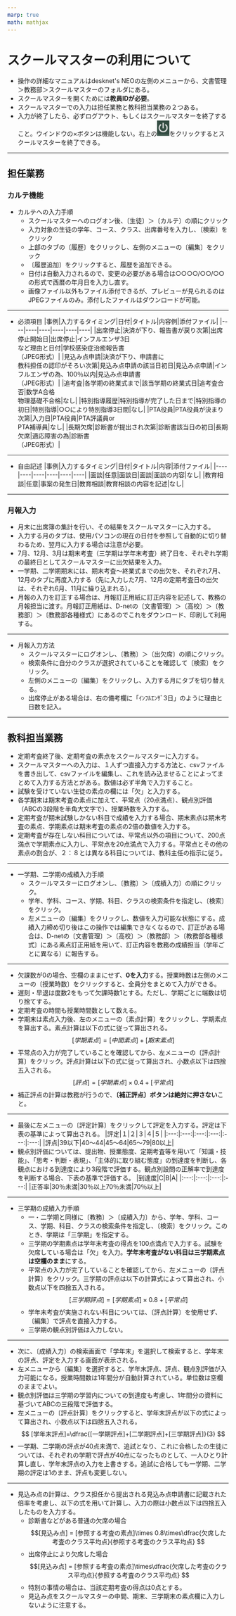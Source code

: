 ```yaml
---
marp: true
math: mathjax
---
```

<style>
  table{
    font-size : 60%;
  }
</style>
# スクールマスターの利用について
- 操作の詳細なマニュアルはdesknet's NEOの左側のメニューから、文書管理＞教務部＞スクールマスターのフォルダにある。
- スクールマスターを開くためには**教員IDが必要**。
- スクールマスターでの入力は担任業務と教科担当業務の２つある。
- 入力が終了したら、必ずログアウト、もしくはスクールマスターを終了すること。ウインドウの×ボタンは機能しない。右上の![alt 電源マーク](PowerMark.png)をクリックするとスクールマスターを終了できる。
---
## 担任業務
### カルテ機能
- カルテへの入力手順
  - スクールマスターへのログオン後、〔生徒〕＞〔カルテ〕の順にクリック
  - 入力対象の生徒の学年、コース、クラス、出席番号を入力し、〔検索〕をクリック
  - 上部のタブの〔履歴〕をクリックし、左側のメニューの〔編集〕をクリック
  - 〔履歴追加〕をクリックすると、履歴を追加できる。
  - 日付は自動入力されるので、変更の必要がある場合は○○○○/○○/○○の形式で西暦の年月日を入力し直す。
  - 画像ファイル以外もファイル添付できるが、プレビューが見られるのはJPEGファイルのみ。添付したファイルはダウンロードが可能。
---
- 必須項目
    |事例|入力するタイミング|日付|タイトル|内容例|添付ファイル|
    |----|----|----|----|----|----|
    |出席停止|決済が下り、報告書が戻り次第|出席停止開始日|出席停止|インフルエンザ3日<br>など理由と日付|学校感染症治癒報告書<br>（JPEG形式）|
    |見込み点申請|決済が下り、申請書に<br>教科担任の認印がそろい次第|見込み点申請の該当日初日|見込み点申請|インフルエンザの為、100％以内|見込み点申請書<br>（JPEG形式）|
    |追考査|各学期の終業式まで|該当学期の終業式日|追考査合否|数学A合格<br>物理基礎不合格|なし|
    |特別指導履歴|特別指導が完了した日まで|特別指導の初日|特別指導|○○により特別指導3日間|なし|
    |PTA役員|PTA役員が決まり次第|入力日|PTA役員|PTA評議員or<br>PTA補導員|なし|
    |長期欠席|診断書が提出され次第|診断書該当日の初日|長期欠席|適応障害の為|診断書<br>（JPEG形式）|
---
 <div style="page-break-before:always"></div>

-  自由記述
    |事例|入力するタイミング|日付|タイトル|内容|添付ファイル|
    |----|----|----|----|----|----|
    |面談|任意|面談日|面談|面談の内容|なし|
    |教育相談|任意|事案の発生日|教育相談|教育相談の内容を記述|なし|
---
### 月報入力
 - 月末に出席簿の集計を行い、その結果をスクールマスターに入力する。
 - 入力する月のタブは、使用パソコンの現在の日付を参照して自動的に切り替わるため、翌月に入力する場合は注意が必要。
 - 7月、12月、3月は期末考査（三学期は学年末考査）終了日を、それぞれ学期の最終日としてスクールマスターに出欠結果を入力。
 - 一学期、二学期期末には、期末考査～終業式までの出欠を、それぞれ7月、12月のタブに再度入力する（先に入力した7月、12月の定期考査日の出欠は、それぞれ6月、11月に繰り込まれる）。
 - 月報の入力を訂正する場合は、月報訂正用紙に訂正内容を記述して、教務の月報担当に渡す。月報訂正用紙は、D-netの〔文書管理〕＞〔高校〕＞〔教務部〕＞〔教務部各種様式〕にあるのでこれをダウンロード、印刷して利用する。
---
 - 月報入力方法
     - スクールマスターにログオンし、〔教務〕＞〔出欠席〕の順にクリック。
     - 検索条件に自分のクラスが選択されていることを確認して〔検索〕をクリック。
     - 左側のメニューの〔編集〕をクリックし、入力する月にタブを切り替える。
     - 出席停止がある場合は、右の備考欄に「ｲﾝﾌﾙｴﾝｻﾞ3日」のように理由と日数を記入。
---
## 教科担当業務
- 定期考査終了後、定期考査の素点をスクールマスターに入力する。
- スクールマスターへの入力は、１人ずつ直接入力する方法と、csvファイルを書き出して、csvファイルを編集し、これを読み込ませることによってまとめて入力する方法とがある。数値は必ず半角で入力すること。
- 試験を受けていない生徒の素点の欄には「欠」と入力する。
- 各学期末は期末考査の素点に加えて、平常点（20点満点）、観点別評価（ABCの3段階を半角大文字で）、授業時数を入力する。
- 定期考査が期末試験しかない科目で成績を入力する場合、期末素点は期末考査の素点、学期素点は期末考査の素点の2倍の数値を入力する。
- 定期考査が存在しない科目については、平常点以外の項目について、200点満点で学期素点に入力し、平常点を20点満点で入力する。平常点とその他の素点の割合が、２：８とは異なる科目については、教科主任の指示に従う。
---
- 一学期、二学期の成績入力手順
  - スクールマスターにログオンし、〔教務〕＞〔成績入力〕の順にクリック。
  - 学年、学科、コース、学期、科目、クラスの検索条件を指定し、〔検索〕をクリック。
  - 左メニューの〔編集〕をクリックし、数値を入力可能な状態にする。成績入力締め切り後はこの操作では編集できなくなるので、訂正がある場合は、D-netの〔文書管理〕＞〔高校〕＞〔教務部〕＞〔教務部各種様式〕にある素点訂正用紙を用いて、訂正内容を教務の成績担当（学年ごとに異なる）に報告する。
---
  - 欠課数が0の場合、空欄のままにせず、**0を入力**する。授業時数は左側のメニューの〔授業時数〕をクリックすると、全員分をまとめて入力ができる。
  - 遅刻・早退は度数2をもって欠課時数1とする。ただし、学期ごとに端数は切り捨てする。
  - 定期考査の時間も授業時間数として数える。
  - 学期末は素点入力後、左のメニューの〔素点計算〕をクリックし、学期素点を算出する。素点計算は以下の式に従って算出される。
  $$ [学期素点]=[中間素点]+[期末素点] $$
  - 平常点の入力が完了していることを確認してから、左メニューの〔評点計算〕をクリック。評点計算は以下の式に従って算出され、小数点以下は四捨五入される。
  $$ [評点]=[学期素点]\times 0.4+[平常点] $$
  - 補正評点の計算は教務が行うので、**〔補正評点〕ボタンは絶対に押さない**こと。
---
  - 最後に左メニューの〔評定計算〕をクリックして評定を入力する。評定は下表の基準によって算出される。
    |評定|１|２|３|４|５|
    |:---:|:---:|:---:|:---:|:---:|:---:|
    |評点|39以下|40〜44|45〜64|65〜79|80以上|
  - 観点別評価については、提出物、授業態度、定期考査等を用いて「知識・技能」、「思考・判断・表現」、「主体的に取り組む態度」の到達度を判断し、各観点における到達度により3段階で評価する。観点別設問の正解率で到達度を判断する場合、下表の基準で評価する。
    |到達度|C|B|A|
    |:---:|:---:|:---:|:---:|
    |正答率|30％未満|30％以上70％未満|70％以上|
---
- 三学期の成績入力手順
  - 一・二学期と同様に〔教務〕＞〔成績入力〕から、学年、学科、コース、学期、科目、クラスの検索条件を指定し、〔検索〕をクリック。このとき、学期は「三学期」を指定する。
  - 三学期の学期素点は学年末考査の得点を100点満点で入力する。試験を欠席している場合は「欠」を入力。**学年末考査がない科目は三学期素点は空欄のまま**にする。
  - 平常点の入力が完了していることを確認してから、左メニューの〔評点計算〕をクリック。三学期の評点は以下の計算式によって算出され、小数点以下を四捨五入される。
  $$ [三学期評点]=[学期素点]\times 0.8 + [平常点]$$
  - 学年末考査が実施されない科目については、〔評点計算〕を使用せず、〔編集〕で評点を直接入力する。
  - 三学期の観点別評価は入力しない。
---
  - 次に、〔成績入力〕の検索画面で「学年末」を選択して検索すると、学年末の評点、評定を入力する画面が表示される。
  - 左メニューから〔編集〕を選択すると、学年末評点、評点、観点別評価が入力可能になる。授業時間数は1年間分が自動計算されている。単位数は空欄のままでよい。
  - 観点別評価は三学期の学習内についての到達度も考慮し、1年間分の資料に基づいてABCの三段階で評価する。
  - 左メニューの〔評点計算〕をクリックすると、学年末評点が以下の式によって算出され、小数点以下は四捨五入される。
  $$ [学年末評点]=\dfrac{[一学期評点]+[二学期評点]+[三学期評点]}{3} $$
  - 一学期、二学期の評点が40点未満で、追試となり、これに合格したの生徒については、それぞれの学期で評点が40点になったものとして、一人ひとり計算し直し、学年末評点の入力を上書きする。追試に合格しても一学期、二学期の評定は1のまま、評点も変更しない。
  <!-- <div style="page-break-before:always"></div> -->
---
- 見込み点の計算は、クラス担任から提出される見込み点申請書に記載された倍率を考慮し、以下の式を用いて計算し、入力の際は小数点以下は四捨五入したものを入力する。
    - 診断書などがある普通の欠席の場合
  $$[見込み点] = [参照する考査の素点]\times 0.8\times\dfrac{欠席した考査のクラス平均点}{参照する考査のクラス平均点} $$
    - 出席停止により欠席した場合
  $$[見込み点] = [参照する考査の素点]\times\dfrac{欠席した考査のクラス平均点}{参照する考査のクラス平均点} $$
    - 特別の事情の場合は、当該定期考査の得点は0点とする。
  -  見込み点をスクールマスターの中間、期末、三学期末の素点欄に入力しないように注意する。